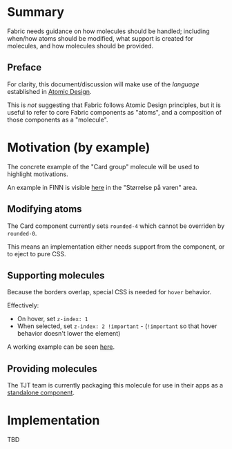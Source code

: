 # Summary

Fabric needs guidance on how molecules should be handled; including when/how atoms should be modified, what support is created for molecules, and how molecules should be provided.

## Preface

For clarity, this document/discussion will make use of the _language_ established in [Atomic Design](https://bradfrost.com/blog/post/atomic-web-design).

This is *not* suggesting that Fabric follows Atomic Design principles, but it is useful to refer to core Fabric components as "atoms", and a composition of those components as a "molecule".

# Motivation (by example)

The concrete example of the "Card group" molecule will be used to highlight motivations.

An example in FINN is visible [here](https://pearofducks.com/fabric/rfc-card-group.png) in the "Størrelse på varen" area.

## Modifying atoms

The Card component currently sets `rounded-4` which cannot be overriden by `rounded-0`.

This means an implementation either needs support from the component, or to eject to pure CSS.

## Supporting molecules

Because the borders overlap, special CSS is needed for `hover` behavior.

Effectively:
- On hover, set `z-index: 1`
- When selected, set `z-index: 2 !important` - (`!important` so that hover behavior doesn't lower the element)

A working example can be seen [here](https://fabric-vue-card.surge.sh/).

## Providing molecules

The TJT team is currently packaging this molecule for use in their apps as a [standalone component](https://github.schibsted.io/finn/tjt-web/tree/main/common/components/packages/OptionCard).

# Implementation

TBD
